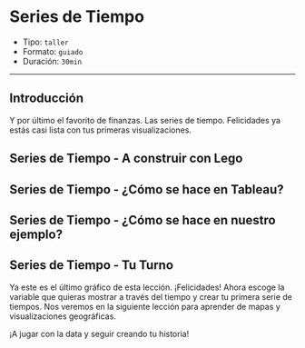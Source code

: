 # Series de Tiempo

* Tipo: `taller`
* Formato: `guiado`
* Duración: `30min`

***

## Introducción

Y por último el favorito de finanzas. Las series de tiempo. Felicidades ya estás
casi lista con tus primeras visualizaciones.

## Series de Tiempo - A construir con Lego

## Series de Tiempo - ¿Cómo se hace en Tableau?

## Series de Tiempo - ¿Cómo se hace en nuestro ejemplo?

## Series de Tiempo - Tu Turno

Ya este es el último gráfico de esta lección. ¡Felicidades! Ahora escoge la
variable que quieras mostrar a través del tiempo y crear tu primera serie de
tiempos. Nos veremos en la siguiente lección para aprender de mapas y
visualizaciones geográficas.

¡A jugar con la data y seguir creando tu historia!
